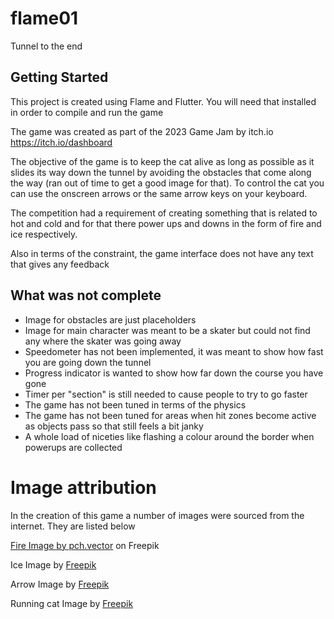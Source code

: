 # flame01

Tunnel to the end

## Getting Started

This project is created using Flame and Flutter.  You will need that installed in order to compile and run the game

The game was created as part of the 2023 Game Jam by itch.io  https://itch.io/dashboard

The objective of the game is to keep the cat alive as long as possible as it slides its way down the tunnel by avoiding the obstacles that come along the way (ran out of time to get a good image for that).
To control the cat you can use the onscreen arrows or the same arrow keys on your keyboard.

The competition had a requirement of creating something that is related to hot and cold and for that there power ups and downs in the form of fire and ice respectively.

Also in terms of the constraint, the game interface does not have any text that gives any feedback

## What was not complete
* Image for obstacles are just placeholders
* Image for main character was meant to be a skater but could not find any where the skater was going away
* Speedometer has not been implemented, it was meant to show how fast you are going down the tunnel
* Progress indicator is wanted to show how far down the course you have gone
* Timer per "section" is still needed to cause people to try to go faster
* The game has not been tuned in terms of the physics
* The game has not been tuned for areas when hit zones become active as objects pass so that still feels a bit janky
* A whole load of niceties like flashing a colour around the border when powerups are collected



# Image attribution
In the creation of this game a number of images were sourced from the internet.  They are listed below

<a href="https://www.freepik.com/free-vector/gunshot-animation-black-background-cartoon-illustration-set-orange-gun-flashes-with-fire-smoke-explosive-effect-bullet-trace-explosion-weapon-blast-burst-concept_29119192.htm#query=fire%20sprite&position=9&from_view=keyword&track=ais&uuid=88814d0c-68e9-4375-9ea6-21129edeb660">Fire Image by pch.vector</a> on Freepik

Ice Image by <a href="https://www.freepik.com/free-vector/iceberg-collection-nature-concept_9891956.htm#query=Ice%20spritesheet&position=3&from_view=search&track=ais&uuid=fa9e50a3-b312-4f9f-8a86-6eda6a628126">Freepik</a>

Arrow Image by <a href="https://www.freepik.com/free-vector/set-arrows-mark-realistic-style_2093792.htm#page=2&query=arrow%20spritesheet&position=13&from_view=search&track=ais&uuid=588f926d-9704-4c9a-ba5f-bae0854c326e">Freepik</a>


Running cat Image by <a href="https://www.freepik.com/free-vector/hand-drawn-animation-frames-element-collection_33591464.htm#query=arrow%20spritesheet&position=39&from_view=search&track=ais&uuid=588f926d-9704-4c9a-ba5f-bae0854c326e">Freepik</a>